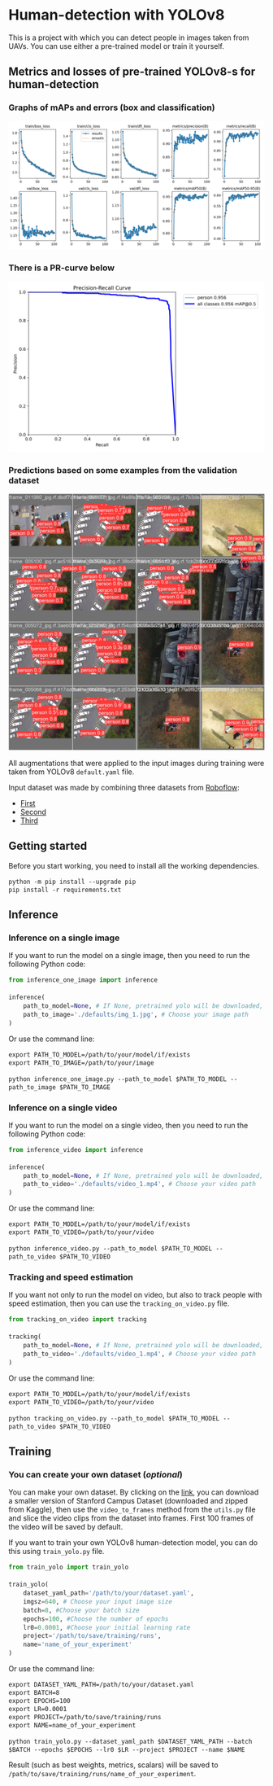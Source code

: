 # Human-detection with YOLOv8
This is a project with which you can detect people in images taken from UAVs. You can use either a pre-trained model or train it yourself.
## Metrics and losses of pre-trained YOLOv8-s for human-detection
### Graphs of mAPs and errors (box and classification)
<img src="images/results.png" alt="Hello!">

### There is a PR-curve below

<img src="images/PR_curve.png" alt="Hello!">

### Predictions based on some examples from the validation dataset

<img src="images/val_batch1_pred.jpg" alt="Hello!">

All augmentations that were applied to the input images during training were taken from YOLOv8 `default.yaml` file.

Input dataset was made by combining three datasets from [Roboflow](https://universe.roboflow.com/):
* [First](https://universe.roboflow.com/sakarya/kontrol-gx8vv/dataset/2)
* [Second](https://universe.roboflow.com/ssb/ssb_sakarya)
* [Third](https://universe.roboflow.com/j3ssus/pedestrian-detection-uni/browse?queryText=&pageSize=50&startingIndex=0&browseQuery=true)
## Getting started
Before you start working, you need to install all the working dependencies.
```commandline
python -m pip install --upgrade pip
pip install -r requirements.txt
```
## Inference
### Inference on a single image
If you want to run the model on a single image, then you need to run the following Python code:
```python
from inference_one_image import inference

inference(
    path_to_model=None, # If None, pretrained yolo will be downloaded, else your model path 
    path_to_image='./defaults/img_1.jpg', # Choose your image path
)
```

Or use the command line:
```commandline
export PATH_TO_MODEL=/path/to/your/model/if/exists
export PATH_TO_IMAGE=/path/to/your/image

python inference_one_image.py --path_to_model $PATH_TO_MODEL --path_to_image $PATH_TO_IMAGE
```
### Inference on a single video
If you want to run the model on a single video, then you need to run the following Python code:
```python
from inference_video import inference

inference(
    path_to_model=None, # If None, pretrained yolo will be downloaded, else your model path 
    path_to_video='./defaults/video_1.mp4', # Choose your video path
)
```

Or use the command line:
```commandline
export PATH_TO_MODEL=/path/to/your/model/if/exists
export PATH_TO_VIDEO=/path/to/your/video

python inference_video.py --path_to_model $PATH_TO_MODEL --path_to_video $PATH_TO_VIDEO
```
### Tracking and speed estimation
If you want not only to run the model on video, but also to track people with speed estimation, then you can use the `tracking_on_video.py` file.
```python
from tracking_on_video import tracking

tracking(
    path_to_model=None, # If None, pretrained yolo will be downloaded, else your model path 
    path_to_video='./defaults/video_1.mp4', # Choose your video path
)
```

Or use the command line:
```commandline
export PATH_TO_MODEL=/path/to/your/model/if/exists
export PATH_TO_VIDEO=/path/to/your/video

python tracking_on_video.py --path_to_model $PATH_TO_MODEL --path_to_video $PATH_TO_VIDEO
```

## Training
### You can create your own dataset (*optional*)

You can make your own dataset. By clicking on the [link](https://drive.google.com/file/d/1dAjNMyxm8inWyXslofD0axKiXIo5DS4y/view?usp=drive_link), you can download a smaller version of Stanford Campus Dataset (downloaded and zipped from Kaggle), then use the `video_to_frames` method from the `utils.py` file and slice the video clips from the dataset into frames. First 100 frames of the video will be saved by default.

If you want to train your own YOLOv8 human-detection model, you can do this using `train_yolo.py` file.
```python
from train_yolo import train_yolo

train_yolo(
    dataset_yaml_path='/path/to/your/dataset.yaml',
    imgsz=640, # Choose your input image size
    batch=8, #Choose your batch size
    epochs=100, #Choose the number of epochs
    lr0=0.0001, #Choose your initial learning rate
    project='/path/to/save/training/runs',
    name='name_of_your_experiment'
)
```

Or use the command line:
```commandline
export DATASET_YAML_PATH=/path/to/your/dataset.yaml
export BATCH=8
export EPOCHS=100
export LR=0.0001
export PROJECT=/path/to/save/training/runs
export NAME=name_of_your_experiment

python train_yolo.py --dataset_yaml_path $DATASET_YAML_PATH --batch $BATCH --epochs $EPOCHS --lr0 $LR --project $PROJECT --name $NAME
```
Result (such as best weights, metrics, scalars) will be saved to `/path/to/save/training/runs/name_of_your_experiment`.











